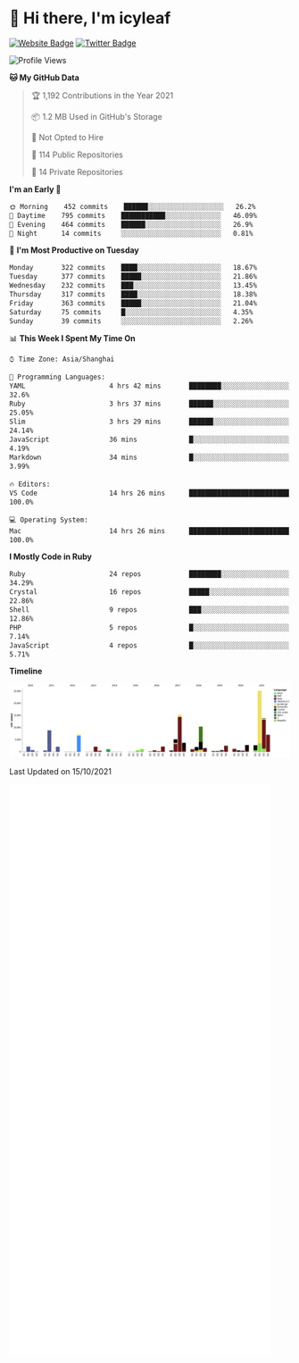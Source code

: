# 👋 Hi there, I'm icyleaf

[![Website Badge](https://img.shields.io/badge/-icyleaf.com-444444?style=flat&logo=Google-Chrome&logoColor=f2f2f2&link=https://icyleaf.com)](https://icyleaf.com)
[![Twitter Badge](https://img.shields.io/badge/-@icyleaf-1da1f2?style=flat&labelColor=1ca0f1&logo=twitter&logoColor=white&link=https://twitter.com/icyleaf)](https://twitter.com/icyleaf)

<!--START_SECTION:waka-->
![Profile Views](http://img.shields.io/badge/Profile%20Views-2-blue)

**🐱 My GitHub Data** 

> 🏆 1,192 Contributions in the Year 2021
 > 
> 📦 1.2 MB Used in GitHub's Storage 
 > 
> 🚫 Not Opted to Hire
 > 
> 📜 114 Public Repositories 
 > 
> 🔑 14 Private Repositories  
 > 
**I'm an Early 🐤** 

```text
🌞 Morning    452 commits    ██████░░░░░░░░░░░░░░░░░░░   26.2% 
🌆 Daytime    795 commits    ███████████░░░░░░░░░░░░░░   46.09% 
🌃 Evening    464 commits    ██████░░░░░░░░░░░░░░░░░░░   26.9% 
🌙 Night      14 commits     ░░░░░░░░░░░░░░░░░░░░░░░░░   0.81%

```
📅 **I'm Most Productive on Tuesday** 

```text
Monday       322 commits    ████░░░░░░░░░░░░░░░░░░░░░   18.67% 
Tuesday      377 commits    █████░░░░░░░░░░░░░░░░░░░░   21.86% 
Wednesday    232 commits    ███░░░░░░░░░░░░░░░░░░░░░░   13.45% 
Thursday     317 commits    ████░░░░░░░░░░░░░░░░░░░░░   18.38% 
Friday       363 commits    █████░░░░░░░░░░░░░░░░░░░░   21.04% 
Saturday     75 commits     █░░░░░░░░░░░░░░░░░░░░░░░░   4.35% 
Sunday       39 commits     ░░░░░░░░░░░░░░░░░░░░░░░░░   2.26%

```


📊 **This Week I Spent My Time On** 

```text
⌚︎ Time Zone: Asia/Shanghai

💬 Programming Languages: 
YAML                     4 hrs 42 mins       ████████░░░░░░░░░░░░░░░░░   32.6% 
Ruby                     3 hrs 37 mins       ██████░░░░░░░░░░░░░░░░░░░   25.05% 
Slim                     3 hrs 29 mins       ██████░░░░░░░░░░░░░░░░░░░   24.14% 
JavaScript               36 mins             █░░░░░░░░░░░░░░░░░░░░░░░░   4.19% 
Markdown                 34 mins             █░░░░░░░░░░░░░░░░░░░░░░░░   3.99%

🔥 Editors: 
VS Code                  14 hrs 26 mins      █████████████████████████   100.0%

💻 Operating System: 
Mac                      14 hrs 26 mins      █████████████████████████   100.0%

```

**I Mostly Code in Ruby** 

```text
Ruby                     24 repos            ████████░░░░░░░░░░░░░░░░░   34.29% 
Crystal                  16 repos            █████░░░░░░░░░░░░░░░░░░░░   22.86% 
Shell                    9 repos             ███░░░░░░░░░░░░░░░░░░░░░░   12.86% 
PHP                      5 repos             █░░░░░░░░░░░░░░░░░░░░░░░░   7.14% 
JavaScript               4 repos             █░░░░░░░░░░░░░░░░░░░░░░░░   5.71%

```


**Timeline**

![Chart not found](https://raw.githubusercontent.com/icyleaf/icyleaf/main/charts/bar_graph.png) 


 Last Updated on 15/10/2021
<!--END_SECTION:waka-->

![Metrics](https://github.com/icyleaf/icyleaf/blob/main/github-metrics.svg)
